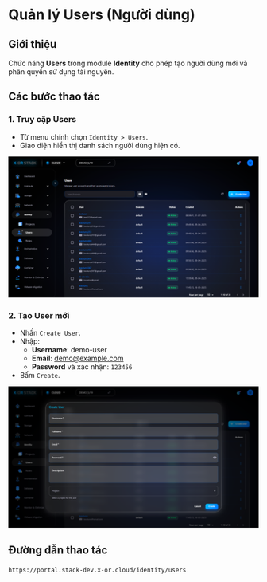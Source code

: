 # Quản lý Users (Người dùng)

## Giới thiệu
Chức năng **Users** trong module **Identity** cho phép tạo người dùng mới và phân quyền sử dụng tài nguyên.

## Các bước thao tác

### 1. Truy cập Users
- Từ menu chính chọn `Identity > Users`.
- Giao diện hiển thị danh sách người dùng hiện có.

![Danh sách Users](../../step_images/users/01_users_list.png)

### 2. Tạo User mới
- Nhấn `Create User`.
- Nhập:
  - **Username**: demo-user
  - **Email**: demo@example.com
  - **Password** và xác nhận: `123456`
- Bấm `Create`.

![Form tạo User](../../step_images/users/02_create_form.png)


## Đường dẫn thao tác
`https://portal.stack-dev.x-or.cloud/identity/users`